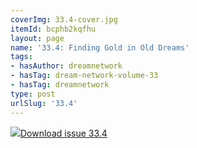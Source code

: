 ```yaml
---
coverImg: 33.4-cover.jpg
itemId: bcphb2kqfhu
layout: page
name: '33.4: Finding Gold in Old Dreams'
tags:
- hasAuthor: dreamnetwork
- hasTag: dream-network-volume-33
- hasTag: dreamnetwork
type: post
urlSlug: '33.4'
---
```

<img class="card-journal-img" src="../images/33.4-rect.jpg"/><a href="../files/pdfs/Volume_33/33.4_gold_in_old_dreams.pdf" download="">Download issue 33.4</a>